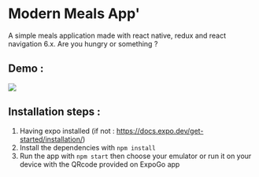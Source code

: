 # Modern Meals App'

A simple meals application made with react native, redux and react navigation 6.x.
Are you hungry or something ?

## Demo :

![](./demo/demo.gif)

## Installation steps :

1. Having expo installed (if not : https://docs.expo.dev/get-started/installation/)
2. Install the dependencies with `npm install`
3. Run the app with `npm start` then choose your emulator or run it on your device with the QRcode provided on ExpoGo app

